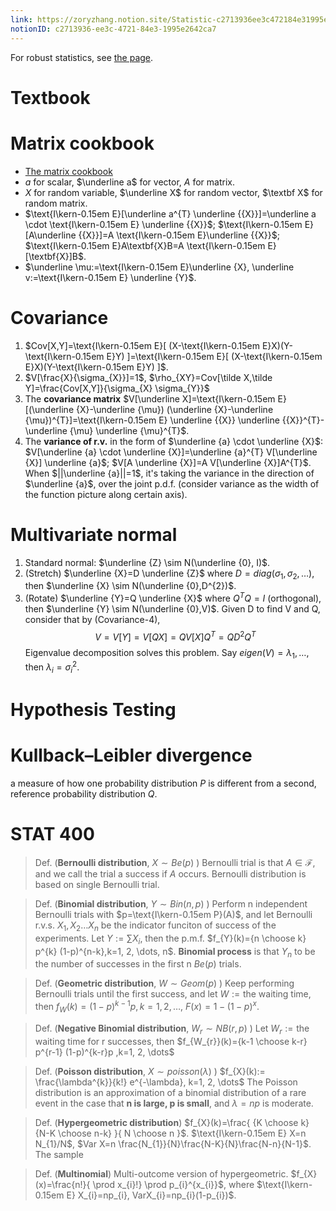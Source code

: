 ```yaml
---
link: https://zoryzhang.notion.site/Statistic-c2713936ee3c472184e31995e2642ca7
notionID: c2713936-ee3c-4721-84e3-1995e2642ca7
---
```


For robust statistics, see [the page](Robust%20Statistics.md).

# Textbook

# Matrix cookbook
- [The matrix cookbook](https://www.math.uwaterloo.ca/~hwolkowi/matrixcookbook.pdf)
- $a$ for scalar, $\underline a$ for vector, $A$ for matrix.
- $X$ for random variable, $\underline X$ for random vector, $\textbf X$ for random matrix.
- $\text{I\kern-0.15em E}[\underline a^{T}  \underline {{X}}]=\underline a \cdot \text{I\kern-0.15em E}  \underline {{X}}$; $\text{I\kern-0.15em E}[A\underline {{X}}]=A \text{I\kern-0.15em E}\underline {{X}}$; $\text{I\kern-0.15em E}A\textbf{X}B=A \text{I\kern-0.15em E}  [\textbf{X}]B$.
- $\underline \mu:=\text{I\kern-0.15em E}\underline {X}, \underline v:=\text{I\kern-0.15em E} \underline {Y}$.

# Covariance
1. $Cov[X,Y]=\text{I\kern-0.15em E}[ (X-\text{I\kern-0.15em E}X)(Y-\text{I\kern-0.15em E}Y) ]=\text{I\kern-0.15em E}[ (X-\text{I\kern-0.15em E}X)(Y-\text{I\kern-0.15em E}Y) ]$.
2. $V[\frac{X}{\sigma_{X}}]=1$, $\rho_{XY}=Cov[\tilde X,\tilde Y]=\frac{Cov[X,Y]}{\sigma_{X} \sigma_{Y}}$
3. The **covariance matrix** $V[\underline X]=\text{I\kern-0.15em E} [(\underline {X}-\underline {\mu}) (\underline {X}-\underline {\mu})^{T}]=\text{I\kern-0.15em E}  \underline {{X}} \underline {{X}}^{T}-\underline {\mu} \underline {\mu}^{T}$.
4. The **variance of r.v.** in the form of $\underline {a} \cdot \underline {X}$: $V[\underline {a} \cdot \underline {X}]=\underline {a}^{T} V[\underline {X}] \underline {a}$; $V[A \underline {X}]=A V[\underline {X}]A^{T}$. When $||\underline {a}||=1$, it's taking the variance in the direction of $\underline {a}$, over the joint p.d.f. (consider variance as the width of the function picture along certain axis).
# Multivariate normal
1. Standard normal: $\underline {Z} \sim N(\underline {0}, I)$.
2. (Stretch) $\underline {X}=D \underline {Z}$ where $D=diag(\sigma_{1}, \sigma_{2}, \dots)$, then $\underline {X} \sim N(\underline {0},D^{2})$.
3. (Rotate) $\underline {Y}=Q \underline {X}$ where $Q^{T}Q=I$ (orthogonal), then $\underline {Y} \sim N(\underline {0},V)$. Given D to find V and Q, consider that by (Covariance-4), 
$$
V=V[Y]=V[QX]=QV[X]Q^{T}=QD^{2}Q^{T}
$$
    Eigenvalue decomposition solves this problem. Say $eigen(V)=\lambda_{1}, \dots$, then $\lambda_{i}=\sigma_{i}^{2}$.

# **Hypothesis Testing**

# **Kullback–Leibler divergence**

a measure of how one probability distribution _P_ is different from a second, reference probability distribution _Q_.





# STAT 400
> Def. (**Bernoulli distribution**, $X \sim Be(p)$ ) Bernoulli trial is that $A \in \mathcal{F}$, and we call the trial a success if $A$ occurs. Bernoulli distribution is based on single Bernoulli trial.

> Def. (**Binomial distribution**, $Y \sim Bin(n,p)$ ) Perform n independent Bernoulli trials with $p=\text{I\kern-0.15em P}(A)$, and let Bernoulli r.v.s. $X_{1}, X_{2} \dots X_{n}$ be the indicator funciton of success of the experiments. Let $Y:=\sum X_{i}$, then the p.m.f. $f_{Y}(k)={n \choose k} p^{k} (1-p)^{n-k},k=1, 2, \dots, n$. **Binomial process** is that $Y_n$ to be the number of successes in the first n $Be(p)$ trials.

> Def. (**Geometric distribution**, $W \sim Geom(p)$ ) Keep performing Bernoulli trials until the first success, and let $W:=\text{the waiting time}$, then $f_{W}(k)=(1-p)^{k-1}p,k=1, 2, \dots$, $F(x)=1-(1-p)^{x}$.

> Def. (**Negative Binomial distribution**, $W_{r} \sim NB(r,p)$ ) Let $W_{r}:=\text{the waiting time for r successes}$, then $f_{W_{r}}(k)={k-1 \choose k-r} p^{r-1} (1-p)^{k-r}p ,k=1, 2, \dots$

> Def. (**Poisson distribution**, $X \sim poisson(\lambda)$ ) $f_{X}(k):= \frac{\lambda^{k}}{k!} e^{-\lambda}, k=1, 2, \dots$ The Poisson distribution is an approximation of a binomial distribution of a rare event in the case that **n is large, p is small**, and $\lambda=np$ is moderate.

> Def. (**Hypergeometric distribution**) $f_{X}(k)=\frac{ {K \choose k} {N-K \choose n-k} }{ N \choose n }$. $\text{I\kern-0.15em E} X=n N_{1}/N$, $Var X=n \frac{N_{1}}{N}\frac{N-K}{N}\frac{N-n}{N-1}$. The sample 

> Def. (**Multinomial**) Multi-outcome version of hypergeometric. $f_{X}(x)=\frac{n!}{ \prod x_{i}!} \prod p_{i}^{x_{i}}$, where $\text{I\kern-0.15em E} X_{i}=np_{i}, VarX_{i}=np_{i}(1-p_{i})$.